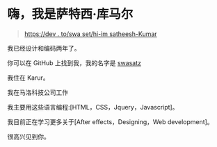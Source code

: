 # 嗨，我是萨特西·库马尔

> [https://dev . to/swa set/hi-im satheesh-Kumar](https://dev.to/swasatz/hi-im-satheesh-kumar)

我已经设计和编码两年了。

你可以在 GitHub 上找到我，我的名字是 [swasatz](https://github.com/swasatz)

我住在 Karur。

我在马洛科技公司工作

我主要用这些语言编程:[HTML，CSS，Jquery，Javascript]。

我目前正在学习更多关于[After effects，Designing，Web development]。

很高兴见到你。